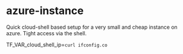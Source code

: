 # azure-instance

Quick cloud-shell based setup for a very small and cheap
instance on azure.  Tight access via the shell.

TF_VAR_cloud_shell_ip=`curl ifconfig.co`

